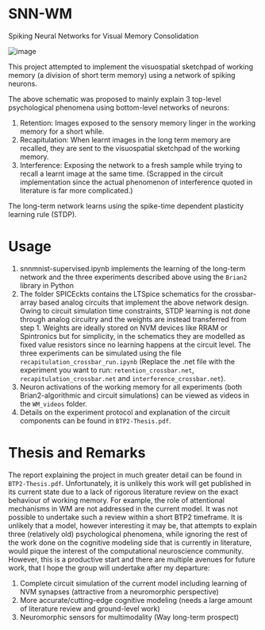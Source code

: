 # SNN-WM
Spiking Neural Networks for Visual Memory Consolidation

![image](https://github.com/mallard1707/SNN-WM/assets/74109054/1efb1ddb-a362-439d-b4be-d60c6c18c4ff)

This project attempted to implement the visuospatial sketchpad of working memory (a division of short term memory) using a network of spiking neurons.

The above schematic was proposed to mainly explain 3 top-level psychological phenomena using bottom-level networks of neurons:
1. Retention: Images exposed to the sensory memory linger in the working memory for a short while.
2. Recapitulation: When learnt images in the long term memory are recalled, they are sent to the visuospatial sketchpad of the working memory.
3. Interference: Exposing the network to a fresh sample while trying to recall a learnt image at the same time. (Scrapped in the circuit implementation since the actual phenomenon of interference quoted in literature is far more complicated.)

The long-term network learns using the spike-time dependent plasticity learning rule (STDP).

# Usage

1. snnmnist-supervised.ipynb implements the learning of the long-term network and the three experiments described above using the `Brian2` library in Python
2. The folder SPICEckts contains the LTSpice schematics for the crossbar-array based analog circuits that implement the above network design. Owing to circuit simulation time constraints, STDP learning is not done through analog circuitry and the weights are instead transferred from step 1. Weights are ideally stored on NVM devices like RRAM or Spintronics but for simplicity, in the schematics they are modelled as fixed value resistors since no learning happens at the circuit level. The three experiments can be simulated using the file `recapitulation_crossbar_run.ipynb` (Replace the .net file with the experiment you want to run: `retention_crossbar.net`, `recapitulation_crossbar.net` and `interference_crossbar.net`).
3. Neuron activations of the working memory for all experiments (both Brian2-algorithmic and circuit simulations) can be viewed as videos in the `WM_videos` folder.
4. Details on the experiment protocol and explanation of the circuit components can be found in `BTP2-Thesis.pdf`.

# Thesis and Remarks

The report explaining the project in much greater detail can be found in `BTP2-Thesis.pdf`. Unfortunately, it is unlikely this work will get published in its current state due to a lack of rigorous literature review on the exact behaviour of working memory. For example, the role of attentional mechanisms in WM are not addressed in the current model. It was not possible to undertake such a review within a short BTP2 timeframe. It is unlikely that a model, however interesting it may be, that attempts to explain three (relatively old) psychological phenomena, while ignoring the rest of the work done on the cognitive modeling side that is currently in literature, would pique the interest of the computational neuroscience community. However, this is a productive start and there are multiple avenues for future work, that I hope the group will undertake after my departure:
1. Complete circuit simulation of the current model including learning of NVM synapses (attractive from a neuromorphic perspective)
2. More accurate/cutting-edge cognitive modeling (needs a large amount of literature review and ground-level work)
3. Neuromorphic sensors for multimodality (Way long-term prospect)


